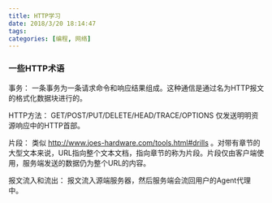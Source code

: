 ```yaml
---
title: HTTP学习
date: 2018/3/20 18:14:47
tags:
categories: [编程, 网络]
---
```


### 一些HTTP术语
事务： 一条事务为一条请求命令和响应结果组成。这种通信是通过名为HTTP报文的格式化数据块进行的。

HTTP方法： GET/POST/PUT/DELETE/HEAD/TRACE/OPTIONS 仅发送明明资源响应中的HTTP首部。

片段： 类似 http://www.joes-hardware.com/tools.html#drills 。对带有章节的大型文本来说，URL指向整个文本文档，指向章节的称为片段。片段仅由客户端使用，服务端发送的数据仍为整个URL的内容。

报文流入和流出： 报文流入源端服务器，然后服务端会流回用户的Agent代理中。
